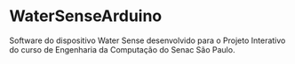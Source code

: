 # WaterSenseArduino

Software do dispositivo Water Sense desenvolvido para o Projeto Interativo do curso de Engenharia da Computação do Senac São Paulo.
